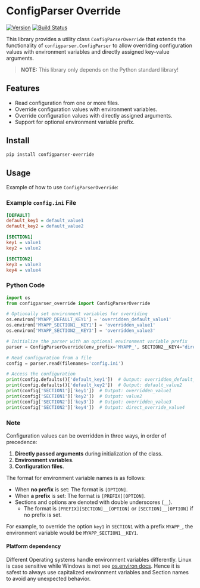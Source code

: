 # ConfigParser Override

[![Version](https://img.shields.io/pypi/v/configparser-override?color=blue)](https://pypi.org/project/configparser-override/)
[![Build Status](https://github.com/RicNord/configparser-override/actions/workflows/ci.yaml/badge.svg)](https://github.com/RicNord/configparser-override/actions)

This library provides a utility class `ConfigParserOverride` that extends the
functionality of `configparser.ConfigParser` to allow overriding configuration
values with environment variables and directly assigned key-value arguments.

> **NOTE:** This library only depends on the Python standard library!

## Features

- Read configuration from one or more files.
- Override configuration values with environment variables.
- Override configuration values with directly assigned arguments.
- Support for optional environment variable prefix.

## Install

```sh
pip install configparser-override
```

## Usage

Example of how to use `ConfigParserOverride`:

### Example `config.ini` File

```ini
[DEFAULT]
default_key1 = default_value1
default_key2 = default_value2

[SECTION1]
key1 = value1
key2 = value2

[SECTION2]
key3 = value3
key4 = value4
```

### Python Code

```python
import os
from configparser_override import ConfigParserOverride

# Optionally set environment variables for overriding
os.environ['MYAPP_DEFAULT_KEY1'] = 'overridden_default_value1'
os.environ['MYAPP_SECTION1__KEY1'] = 'overridden_value1'
os.environ['MYAPP_SECTION2__KEY3'] = 'overridden_value3'

# Initialize the parser with an optional environment variable prefix
parser = ConfigParserOverride(env_prefix='MYAPP_', SECTION2__KEY4="direct_override_value4")

# Read configuration from a file
config = parser.read(filenames='config.ini')

# Access the configuration
print(config.defaults()['default_key1'])  # Output: overridden_default_value1
print(config.defaults()['default_key2'])  # Output: default_value2
print(config['SECTION1']['key1'])  # Output: overridden_value1
print(config['SECTION1']['key2'])  # Output: value2
print(config['SECTION2']['key3'])  # Output: overridden_value3
print(config['SECTION2']['key4'])  # Output: direct_override_value4
```

### Note

Configuration values can be overridden in three ways, in order of precedence:

1. **Directly passed arguments** during initialization of the class.
2. **Environment variables**.
3. **Configuration files**.

The format for environment variable names is as follows:

- When **no prefix** is set: The format is `[OPTION]`.
- When **a prefix** is set: The format is `[PREFIX][OPTION]`.
- Sections and options are denoted with double underscores (`__`).
  - The format is `[PREFIX][SECTION]__[OPTION]` or `[SECTION]__[OPTION]` if no prefix
    is set.

For example, to override the option `key1` in `SECTION1` with a prefix
`MYAPP_`, the environment variable would be `MYAPP_SECTION1__KEY1`.

#### Platform dependency

Different Operating systems handle environment variables differently. Linux is
case sensitive while Windows is not see [os.environ
docs](https://docs.python.org/3/library/os.html#os.environ). Hence it is safest
to always use capitalized environment variables and Section names to avoid any
unexpected behavior.
